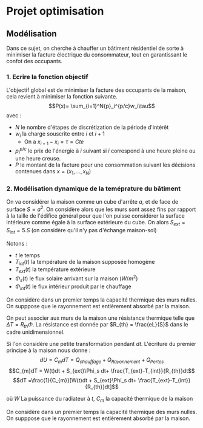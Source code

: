 # Projet optimisation 

## Modélisation

Dans ce sujet, on cherche à chauffer un bâtiment résidentiel de sorte à minimiser la facture électrique du consommateur, tout en garantissant le  confot des occupants.

### 1. Ecrire la fonction objectif

L'objectif global est de minimiser la facture des occupants de la maison, cela revient à minimiser la fonction suivante.
$$P(x)= \sum_{i=1}^N{p}_i^{p/c}w_i\tau$$
avec :
- $N$ le nombre d'étapes de discrétization de la période d'intérêt
- $w_i$ la charge souscrite entre $i$ et $i+1$
  - On a $x_{i+1}-x_i = \tau = Cte$
- $p_i^{p/c}$ le prix de l'énergie à $i$ suivant si $i$ correspond à une heure pleine ou une heure creuse.
- $P$ le montant de la facture pour une consommation suivant les décisions contenues dans $x = (x_1,...,x_N)$

### 2. Modélisation dynamique de la teméprature du bâtiment
On va considérer la maison comme un cube d'arrête $a$, et de face de surface $S=a^2$. On considère alors que les murs sont assez fins par rapport à la taille de l'édifice général pour que l'on puisse considérer la surface intérieure comme égale à la surface extérieure du cube. On alors $S_{ext} = S_{int} = 5.S$ (on considère qu'il n'y pas d'échange maison-sol)


Notons :
- $t$ le temps
- $T_{int}(t)$ la température de la maison supposée homogène
- $T_{ext}(t)$ la température extérieure
- $\Phi_s(t)$ le flux solaire arrivant sur la maison ($W/m^2$)
- $\Phi_{int}(t)$ le flux intérieur  produit par le chauffage

On considère dans un premier temps la capacité thermique des murs nulles. On supppose que le rayonnement est entièrement absorbé par la maison.

On peut associer aux murs de la maison une résistance thermique telle que $\Delta T = R_{th}\Phi$. La résistance est donnée par $R_{th} = \frac{eL}{S}$ dans le cadre unidimensionnel.

Si l'on considère une petite transformation pendant $dt$. 
L'écriture du premier principe à la maison nous donne :
$$dU = C_{m}dT = Q_{chauffage} + Q_{Rayonnement}+ Q_{Pertes}$$
$$C_{m}dT = W(t)dt + S_{ext}\Phi_s dt+ \frac{T_{ext}-T_{int}}{R_{th}}dt$$
$$dT =\frac{1}{C_{m}}[W(t)dt + S_{ext}\Phi_s dt+ \frac{T_{ext}-T_{int}}{R_{th}}dt]$$

où $W$ La puissance du radiateur à $t$, $C_{m}$ la capacité thermique de la maison

On considère dans un premier temps la capacité thermique des murs nulles. On supppose que le rayonnement est entièrement absorbé par la maison.

